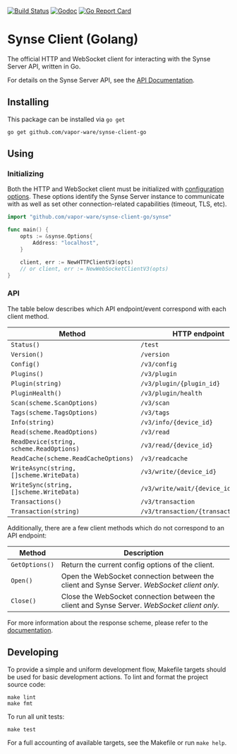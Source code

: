 [![Build Status](https://github.com/vapor-ware/synse-client-go/workflows/build/badge.svg)](https://github.com/vapor-ware/synse-sdk/actions)
[![Godoc](https://godoc.org/github.com/vapor-ware/synse-client-go/synse?status.svg)](https://godoc.org/github.com/vapor-ware/synse-client-go/synse)
[![Go Report Card](https://goreportcard.com/badge/github.com/vapor-ware/synse-client-go)](https://goreportcard.com/report/github.com/vapor-ware/synse-client-go)

# Synse Client (Golang)

The official HTTP and WebSocket client for interacting with the Synse Server API,
written in Go.

For details on the Synse Server API, see the
[API Documentation](https://synse.readthedocs.io/en/latest/server/api.v3/).

## Installing

This package can be installed via `go get`

```
go get github.com/vapor-ware/synse-client-go
```

## Using

### Initializing

Both the HTTP and WebSocket client must be initialized with
[configuration options](https://godoc.org/github.com/vapor-ware/synse-client-go/synse#Options).
These options identify the Synse Server instance to communicate with as well as
set other connection-related capabilities (timeout, TLS, etc).

```go
import "github.com/vapor-ware/synse-client-go/synse"

func main() {
	opts := &synse.Options{
		Address: "localhost",
	}

	client, err := NewHTTPClientV3(opts)
	// or client, err := NewWebSocketClientV3(opts)
}
```

### API

The table below describes which API endpoint/event correspond with each client method.

| Method | HTTP endpoint | WebSocket request |
| ------ | ------------- | ----------------- |
| `Status()` | `/test` | `request/status` |
| `Version()` | `/version` | `request/version` |
| `Config()` | `/v3/config` | `request/config` |
| `Plugins()` | `/v3/plugin` | `request/plugins` |
| `Plugin(string)` | `/v3/plugin/{plugin_id}` | `request/plugin` |
| `PluginHealth()` | `/v3/plugin/health` | `request/plugin_health` |
| `Scan(scheme.ScanOptions)` | `/v3/scan` | `request/scan` |
| `Tags(scheme.TagsOptions)` | `/v3/tags` | `request/tags` |
| `Info(string)` | `/v3/info/{device_id}` | `request/info` |
| `Read(scheme.ReadOptions)` | `/v3/read` | `request/read` |
| `ReadDevice(string, scheme.ReadOptions)` | `/v3/read/{device_id}` | `request/read_device` |
| `ReadCache(scheme.ReadCacheOptions)` | `/v3/readcache` | `request/read_cache` |
| `WriteAsync(string, []scheme.WriteData)` | `/v3/write/{device_id}` | `request/write_async` |
| `WriteSync(string, []scheme.WriteData)` | `/v3/write/wait/{device_id}` | `request/write_sync` |
| `Transactions()` | `/v3/transaction` | `request/transactions` |
| `Transaction(string)` | `/v3/transaction/{transaction_id}` | `request/transaction` |

Additionally, there are a few client methods which do not correspond to an API endpoint:

| Method | Description |
| ------ | ----------- |
| `GetOptions()` | Return the current config options of the client. |
| `Open()` | Open the WebSocket connection between the client and Synse Server. *WebSocket client only.* |
| `Close()` | Close the WebSocket connection between the client and Synse Server. *WebSocket client only.* |

For more information about the response scheme, please refer to the
[documentation](https://godoc.org/github.com/vapor-ware/synse-client-go/synse#Client).

## Developing

To provide a simple and uniform development flow, Makefile targets should be used for
basic development actions. To lint and format the project source code:

```
make lint
make fmt
```

To run all unit tests:

```
make test
```

For a full accounting of available targets, see the Makefile or run `make help`.
